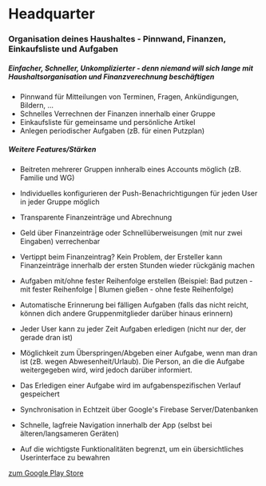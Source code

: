 # Headquarter
### Organisation deines Haushaltes - Pinnwand, Finanzen, Einkaufsliste und Aufgaben
##### Einfacher, Schneller, Unkomplizierter - denn niemand will sich lange mit Haushaltsorganisation und Finanzverechnung beschäftigen

- Pinnwand für Mitteilungen von Terminen, Fragen, Ankündigungen, Bildern, ...
- Schnelles Verrechnen der Finanzen innerhalb einer Gruppe
- Einkaufsliste für gemeinsame und persönliche Artikel
- Anlegen periodischer Aufgaben (zB. für einen Putzplan)

##### Weitere Features/Stärken
- Beitreten mehrerer Gruppen innheralb eines Accounts möglich (zB. Familie und WG)
- Individuelles konfigurieren der Push-Benachrichtigungen für jeden User in jeder Gruppe möglich
- Transparente Finanzeinträge und Abrechnung
- Geld über Finanzeinträge oder Schnellüberweisungen (mit nur zwei Eingaben) verrechenbar
- Vertippt beim Finanzeintrag? Kein Problem, der Ersteller kann Finanzeinträge innerhalb der ersten Stunden wieder rückgänig machen
- Aufgaben mit/ohne fester Reihenfolge erstellen (Beispiel: Bad putzen - mit fester Reihenfolge | Blumen gießen - ohne feste Reihenfolge)
- Automatische Erinnerung bei fälligen Aufgaben (falls das nicht reicht, können dich andere Gruppenmitglieder darüber hinaus erinnern)
- Jeder User kann zu jeder Zeit Aufgaben erledigen (nicht nur der, der gerade dran ist)
- Möglichkeit zum Überspringen/Abgeben einer Aufgabe, wenn man dran ist (zB. wegen Abwesenheit/Urlaub). Die Person, an die die Aufgabe weitergegeben wird, wird jedoch darüber informiert.
- Das Erledigen einer Aufgabe wird im aufgabenspezifischen Verlauf gespeichert


- Synchronisation in Echtzeit über Google's Firebase Server/Datenbanken
- Schnelle, lagfreie Navigation innerhalb der App (selbst bei älteren/langsameren Geräten)
- Auf die wichtigste Funktionalitäten begrenzt, um ein übersichtliches Userinterface zu bewahren

[zum Google Play Store](https://play.google.com/store/apps/details?id=christian.eilers.flibber)
